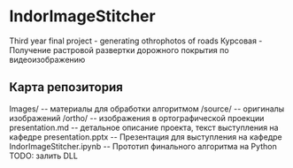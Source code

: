 # IndorImageStitcher
Third year final project - generating othrophotos of roads
Курсовая - Получение растровой развертки дорожного покрытия по видеоизображению
## Карта репозитория
Images/ -- материалы для обработки алгоритмом
  /source/ -- оригиналы изображений
  /ortho/ -- изображения в ортографической проекции
presentation.md -- детальное описание проекта, текст выступления на кафедре
presentation.pptx -- Презентация для выступления на кафедре
IndorImageStitcher.ipynb -- Прототип финального алгоритма на Python
TODO: залить DLL


